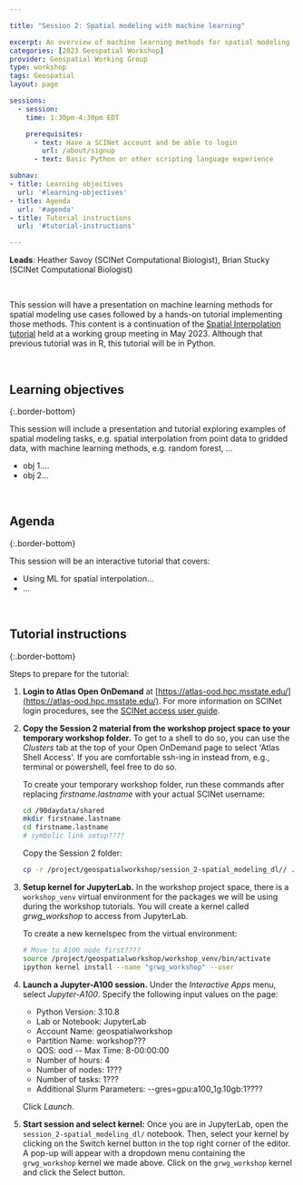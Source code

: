 ```yaml
---

title: "Session 2: Spatial modeling with machine learning"

excerpt: An overview of machine learning methods for spatial modeling
categories: [2023 Geospatial Workshop]  
provider: Geospatial Working Group
type: workshop
tags: Geospatial
layout: page

sessions:
  - session: 
    time: 1:30pm-4:30pm EDT

    prerequisites:
      - text: Have a SCINet account and be able to login 
        url: /about/signup
      - text: Basic Python or other scripting language experience

subnav:
- title: Learning objectives
  url: '#learning-objectives'
- title: Agenda
  url: '#agenda'
- title: Tutorial instructions
  url: '#tutorial-instructions'

---
```


**Leads**: Heather Savoy (SCINet Computational Biologist), Brian Stucky (SCINet Computational Biologist)

<br>

This session will have a presentation on machine learning methods for spatial modeling use cases followed by a hands-on tutorial implementing those methods. This content is a continuation of the [Spatial Interpolation tutorial](https://web.microsoftstream.com/video/3a7e35a4-7355-418e-a85d-84a7edeece95) held at a working group meeting in May 2023. Although that previous tutorial was in R, this tutorial will be in Python. 

<br>

## Learning objectives
{:.border-bottom}

This session will include a presentation and tutorial exploring examples of spatial modeling tasks, e.g. spatial interpolation from point data to gridded data, with machine learning methods, e.g. random forest, ...

* obj 1....
* obj 2...

<br>

## Agenda
{:.border-bottom}

This session will be an interactive tutorial that covers:

* Using ML for spatial interpolation...
* ...

<br>

## Tutorial instructions
{:.border-bottom}

Steps to prepare for the tutorial:

1. **Login to Atlas Open OnDemand** at [https://atlas-ood.hpc.msstate.edu/](https://atlas-ood.hpc.msstate.edu/). For more information on SCINet login procedures, see the [SCINet access user guide](https://scinet.usda.gov/guides/access/login).

1. **Copy the Session 2 material from the workshop project space to your temporary workshop folder.** To get to a shell to do so, you can use the *Clusters* tab at the top of your Open OnDemand page to select 'Atlas Shell Access'. If you are comfortable ssh-ing in instead from, e.g., terminal or powershell, feel free to do so.

    To create your temporary workshop folder, run these commands after replacing *firstname.lastname* with your actual SCINet username:

    ```bash
    cd /90daydata/shared
    mkdir firstname.lastname
    cd firstname.lastname
    # symbolic link setup????
    ```

    Copy the Session 2 folder:

    ```bash
    cp -r /project/geospatialworkshop/session_2-spatial_modeling_dl// .
    ```

1. **Setup kernel for JupyterLab.** In the workshop project space, there is a `workshop_venv` virtual environment for the packages we will be using during the workshop tutorials. You will create a kernel called *grwg_workshop* to access from JupyterLab.

    To create a new kernelspec from the virtual environment:

    ```bash
    # Move to A100 node first????
    source /project/geospatialworkshop/workshop_venv/bin/activate
    ipython kernel install --name "grwg_workshop" --user
    ```

1. **Launch a Jupyter-A100 session.** Under the *Interactive Apps* menu, select *Jupyter-A100*. Specify the following input values on the page:

    * Python Version: 3.10.8 
    * Lab or Notebook: JupyterLab
    * Account Name: geospatialworkshop
    * Partition Name: workshop???
    * QOS: ood -- Max Time: 8-00:00:00
    * Number of hours: 4
    * Number of nodes: 1???
    * Number of tasks: 1???
    * Additional Slurm Parameters: --gres=gpu:a100_1g.10gb:1????
  
    Click *Launch*.

1. **Start session and select kernel:** Once you are in JupyterLab, open the `session_2-spatial_modeling_dl/` notebook. Then, select your kernel by clicking on the Switch kernel button in the top right corner of the editor. A pop-up will appear with a dropdown menu containing the `grwg_workshop` kernel we made above. Click on the `grwg_workshop` kernel and click the Select button.

<br>
